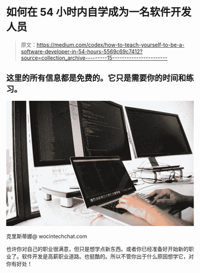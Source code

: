 # 如何在 54 小时内自学成为一名软件开发人员

> 原文：<https://medium.com/codex/how-to-teach-yourself-to-be-a-software-developer-in-54-hours-5569c69c7412?source=collection_archive---------15----------------------->

## 这里的所有信息都是免费的。它只是需要你的时间和练习。

![](img/271a486355c9589ead69f5f5f88517cd.png)

克里斯蒂娜@ wocintechchat.com

也许你对自己的职业很满意，但只是想学点新东西。或者你已经准备好开始新的职业了。软件开发是高薪职业道路。也挺酷的。所以不管你出于什么原因想学它，对你有好处！